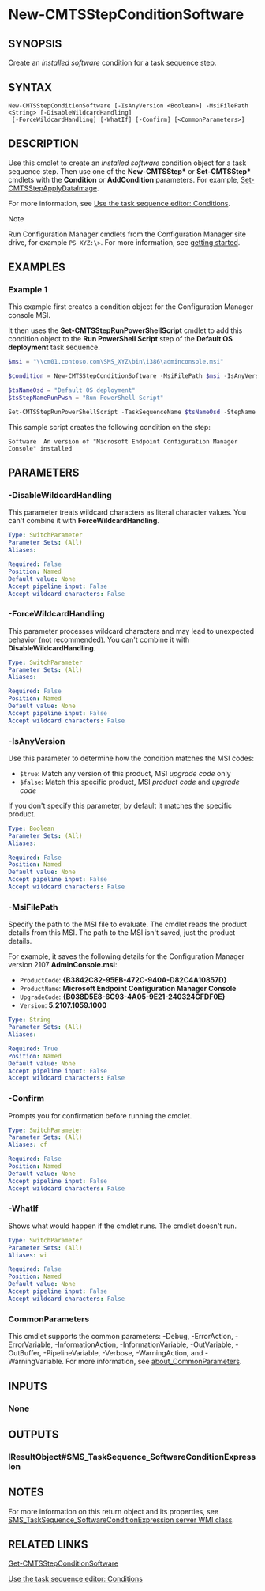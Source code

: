 ﻿---
external help file: AdminUI.PS.dll-Help.xml
Module Name: ConfigurationManager
ms.date: 09/02/2021
online version:
schema: 2.0.0
---

# New-CMTSStepConditionSoftware

## SYNOPSIS

Create an _installed software_ condition for a task sequence step.

## SYNTAX

```
New-CMTSStepConditionSoftware [-IsAnyVersion <Boolean>] -MsiFilePath <String> [-DisableWildcardHandling]
 [-ForceWildcardHandling] [-WhatIf] [-Confirm] [<CommonParameters>]
```

## DESCRIPTION

Use this cmdlet to create an _installed software_ condition object for a task sequence step. Then use one of the **New-CMTSStep\*** or **Set-CMTSStep\*** cmdlets with the **Condition** or **AddCondition** parameters. For example, [Set-CMTSStepApplyDataImage](Set-CMTSStepApplyDataImage.md).

For more information, see [Use the task sequence editor: Conditions](/mem/configmgr/osd/understand/task-sequence-editor#bkmk_conditions).

> [!NOTE]
> Run Configuration Manager cmdlets from the Configuration Manager site drive, for example `PS XYZ:\>`. For more information, see [getting started](/powershell/sccm/overview).

## EXAMPLES

### Example 1

This example first creates a condition object for the Configuration Manager console MSI.

It then uses the **Set-CMTSStepRunPowerShellScript** cmdlet to add this condition object to the **Run PowerShell Script** step of the **Default OS deployment** task sequence.

```powershell
$msi = "\\cm01.contoso.com\SMS_XYZ\bin\i386\adminconsole.msi"

$condition = New-CMTSStepConditionSoftware -MsiFilePath $msi -IsAnyVersion $true

$tsNameOsd = "Default OS deployment"
$tsStepNameRunPwsh = "Run PowerShell Script"

Set-CMTSStepRunPowerShellScript -TaskSequenceName $tsNameOsd -StepName $tsStepNameRunPwsh -AddCondition $condition
```

This sample script creates the following condition on the step:

`Software  An version of "Microsoft Endpoint Configuration Manager Console" installed`

## PARAMETERS

### -DisableWildcardHandling

This parameter treats wildcard characters as literal character values. You can't combine it with **ForceWildcardHandling**.

```yaml
Type: SwitchParameter
Parameter Sets: (All)
Aliases:

Required: False
Position: Named
Default value: None
Accept pipeline input: False
Accept wildcard characters: False
```

### -ForceWildcardHandling

This parameter processes wildcard characters and may lead to unexpected behavior (not recommended). You can't combine it with **DisableWildcardHandling**.

```yaml
Type: SwitchParameter
Parameter Sets: (All)
Aliases:

Required: False
Position: Named
Default value: None
Accept pipeline input: False
Accept wildcard characters: False
```

### -IsAnyVersion

Use this parameter to determine how the condition matches the MSI codes:

- `$true`: Match any version of this product, MSI _upgrade code_ only
- `$false`: Match this specific product, MSI _product code_ and _upgrade code_

If you don't specify this parameter, by default it matches the specific product.

```yaml
Type: Boolean
Parameter Sets: (All)
Aliases:

Required: False
Position: Named
Default value: None
Accept pipeline input: False
Accept wildcard characters: False
```

### -MsiFilePath

Specify the path to the MSI file to evaluate. The cmdlet reads the product details from this MSI. The path to the MSI isn't saved, just the product details.

For example, it saves the following details for the Configuration Manager version 2107 **AdminConsole.msi**:

- `ProductCode`: **{B3842C82-95EB-472C-940A-D82C4A10857D}**
- `ProductName`: **Microsoft Endpoint Configuration Manager Console**
- `UpgradeCode`: **{B038D5E8-6C93-4A05-9E21-240324CFDF0E}**
- `Version`: **5.2107.1059.1000**

```yaml
Type: String
Parameter Sets: (All)
Aliases:

Required: True
Position: Named
Default value: None
Accept pipeline input: False
Accept wildcard characters: False
```

### -Confirm

Prompts you for confirmation before running the cmdlet.

```yaml
Type: SwitchParameter
Parameter Sets: (All)
Aliases: cf

Required: False
Position: Named
Default value: None
Accept pipeline input: False
Accept wildcard characters: False
```

### -WhatIf

Shows what would happen if the cmdlet runs. The cmdlet doesn't run.

```yaml
Type: SwitchParameter
Parameter Sets: (All)
Aliases: wi

Required: False
Position: Named
Default value: None
Accept pipeline input: False
Accept wildcard characters: False
```

### CommonParameters
This cmdlet supports the common parameters: -Debug, -ErrorAction, -ErrorVariable, -InformationAction, -InformationVariable, -OutVariable, -OutBuffer, -PipelineVariable, -Verbose, -WarningAction, and -WarningVariable. For more information, see [about_CommonParameters](http://go.microsoft.com/fwlink/?LinkID=113216).

## INPUTS

### None

## OUTPUTS

### IResultObject#SMS_TaskSequence_SoftwareConditionExpression

## NOTES

For more information on this return object and its properties, see [SMS_TaskSequence_SoftwareConditionExpression server WMI class](/mem/configmgr/develop/reference/osd/sms_tasksequence_softwareconditionexpression-server-wmi-class).

## RELATED LINKS

[Get-CMTSStepConditionSoftware](Get-CMTSStepConditionSoftware.md)

[Use the task sequence editor: Conditions](/mem/configmgr/osd/understand/task-sequence-editor#bkmk_conditions)
